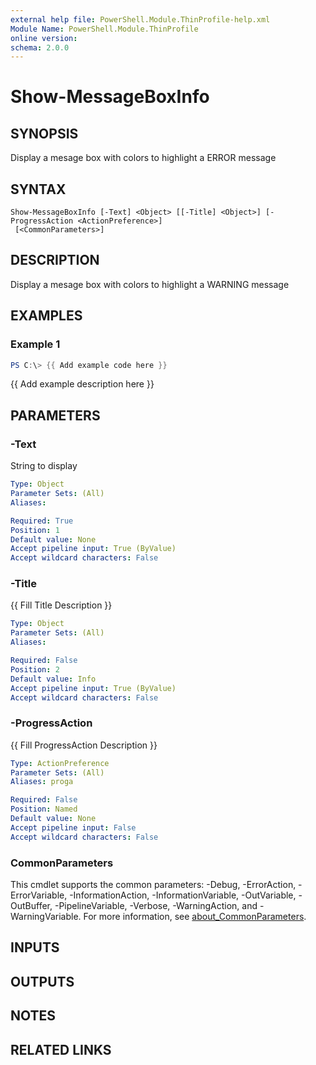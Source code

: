 ```yaml
---
external help file: PowerShell.Module.ThinProfile-help.xml
Module Name: PowerShell.Module.ThinProfile
online version:
schema: 2.0.0
---
```


# Show-MessageBoxInfo

## SYNOPSIS
Display a mesage box with colors to highlight a ERROR message

## SYNTAX

```
Show-MessageBoxInfo [-Text] <Object> [[-Title] <Object>] [-ProgressAction <ActionPreference>]
 [<CommonParameters>]
```

## DESCRIPTION
Display a mesage box with colors to highlight a WARNING message

## EXAMPLES

### Example 1
```powershell
PS C:\> {{ Add example code here }}
```

{{ Add example description here }}

## PARAMETERS

### -Text
String to display

```yaml
Type: Object
Parameter Sets: (All)
Aliases:

Required: True
Position: 1
Default value: None
Accept pipeline input: True (ByValue)
Accept wildcard characters: False
```

### -Title
{{ Fill Title Description }}

```yaml
Type: Object
Parameter Sets: (All)
Aliases:

Required: False
Position: 2
Default value: Info
Accept pipeline input: True (ByValue)
Accept wildcard characters: False
```

### -ProgressAction
{{ Fill ProgressAction Description }}

```yaml
Type: ActionPreference
Parameter Sets: (All)
Aliases: proga

Required: False
Position: Named
Default value: None
Accept pipeline input: False
Accept wildcard characters: False
```

### CommonParameters
This cmdlet supports the common parameters: -Debug, -ErrorAction, -ErrorVariable, -InformationAction, -InformationVariable, -OutVariable, -OutBuffer, -PipelineVariable, -Verbose, -WarningAction, and -WarningVariable. For more information, see [about_CommonParameters](http://go.microsoft.com/fwlink/?LinkID=113216).

## INPUTS

## OUTPUTS

## NOTES

## RELATED LINKS
